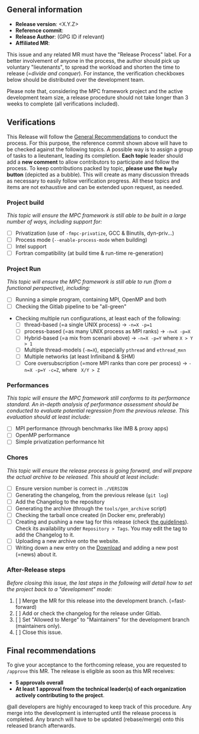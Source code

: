 ## General information

* **Release version**: <X.Y.Z>
* **Reference commit**: <SHA>
* **Release Author**: <Name> (GPG ID if relevant)
* **Affiliated MR**: <MR ID>

This issue and any related MR must have the "Release Process" label. For a
better involvement of anyone in the process, the author should pick up voluntary
"lieutenants", to spread the workload and shorten the time to release (=*divide
and conquer*).  For instance, the verification checkboxes below should be
distributed over the development team.

Please note that, considering the MPC framework project and the active
development team size, a release procedure should not take longer than 3 weeks
to complete (all verifications included).

## Verifications

This Release will follow the [General
Recommendations](MPC/mpc-release-procedure) to conduct the process. For this
purpose, the reference commit shown above will have to be checked against the
following topics. A possible way is to assign a group of tasks to a lieutenant,
leading its completion. **Each topic** leader should add a **new comment** to
allow contributors to participate and follow the process. To keep contributions
packed by topic, **please use the `Reply` button** (depicted as a bubble). This
will create as many discussion threads as necessary to easily follow
verification progress. All these topics and items are not exhaustive and can be
extended upon request, as needed.

### Project build

*This topic will ensure the MPC framework is still able to be built in a large
number of ways, including support for:*
* [ ] Privatization (use of `-fmpc-privatize`, GCC & Binutils, dyn-priv...)
* [ ] Process mode (`--enable-process-mode` when building)
* [ ] Intel support
* [ ] Fortran compatibility (at build time & run-time re-generation)

### Project Run

*This topic will ensure the MPC framework is still able to run (from a functional
perspective), including:*
* [ ] Running a simple program, containing MPI, OpenMP and both
* [ ] Checking the Gitlab pipeline to be "all-green"
* Checking multiple run configurations, at least each of the following:
   * [ ] thread-based (=a single UNIX process) -> `-n=X -p=1`
   * [ ] process-based (=as many UNIX process as MPI ranks) -> `-n=X -p=X`
   * [ ] Hybrid-based (=a mix from scenarii above) -> `-n=X -p=Y` where `X > Y > 1`
   * [ ] Multiple thread-models (`-m=X`), especially `pthread` and `ethread_mxn`
   * [ ] Multiple networks (at least Infiniband & SHM)
   * [ ] Core oversubscription (=more MPI ranks than core per process) -> `-n=X
     -p=Y -c=Z`, where ` X/Y > Z`

### Performances

*This topic will ensure the MPC framework still conforms to its
performance standard. An in-depth analysis of performance assessment should be
conducted to evaluate potential regression from the previous release. This
evaluation should at least include:*
* [ ] MPI performance (through benchmarks like IMB & proxy apps)
* [ ] OpenMP performance
* [ ] Simple privatization performance hit

### Chores

*This topic will ensure the release process is going forward, and will prepare
the actual archive to be released. This should at least include:*
* [ ] Ensure version number is correct in `./VERSION`
* [ ] Generating the changelog, from the previous release (`git log`)
* [ ] Add the Changelog to the repository
* [ ] Generating the archive (through the `tools/gen_archive` script)
* [ ] Checking the tarball once created (in Docker env, preferably)
* [ ] Creating and pushing a new tag for this release (check [the
  guidelines](MPC/Branches-and-tags#tags)). Check its availability under
  `Repository > Tags`. You may edit the tag to add the Changelog to it.
* [ ] Uploading a new archive onto the website.
* [ ] Writing down a new entry on the
  [Download](https://mpc.hpcframework.com/download) and adding a new post
  (=news) about it.

### After-Release steps

*Before closing this issue, the last steps in the following will detail how to
set the project back to a "development" mode:*
1. [ ] Merge the MR for this release into the development branch. (=fast-forward)
2. [ ] Add or check the changelog for the release under Gitlab.
3. [ ] Set "Allowed to Merge"  to "Maintainers" for the development branch
   (maintainers only).
4. [ ] Close this issue.

## Final recommendations

To give your acceptance to the forthcoming release, you are requested to
`/approve` this MR. The release is eligible as soon as this MR receives:
* **5 approvals overall**
* **At least 1 approval from the technical leader(s) of each organization
  actively contributing to the project**.

@all developers are highly encouraged to keep track of this procedure. Any merge
into the development is interrupted until the release process is completed. Any
branch will have to be updated (rebase/merge) onto this released branch
afterwards.
